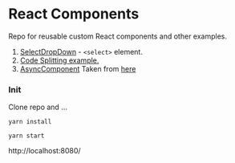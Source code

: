 # React Components

Repo for reusable custom React components and other examples.

1. [SelectDropDown](https://github.com/rcolepeterson/react-components/blob/develop/client/components/SelectDropDown.js) - `<select>` element.
2. [Code Splitting example.](https://github.com/rcolepeterson/react-components/blob/develop/client/components/CodeSplitting.js)
3. [AsyncComponent](https://github.com/rcolepeterson/react-components/blob/develop/client/components/AsyncComponent.js)
Taken from [here](https://serverless-stack.com/chapters/code-splitting-in-create-react-app.html)


### Init

Clone repo and ...

`yarn install`

`yarn start`

http://localhost:8080/
